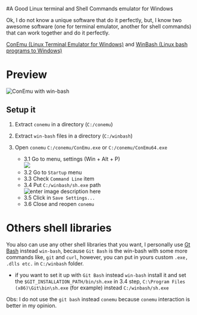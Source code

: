#A Good Linux terminal and Shell Commands emulator for Windows

Ok, I do not know a unique software that do it perfectly, but, I know two awesome software (one for terminal emulator, another for shell commands) that can work together and do it perfectly.

[ConEmu (Linux Terminal Emulator for Windows)][1] and [WinBash (Linux bash programs to Windows)][2]

# Preview
![ConEmu with win-bash][3]

## Setup it
1. Extract `conemu` in a directory (`C:/conemu`)
2. Extract `win-bash` files in a directory (`C:/winbash`)
3. Open `conemu` `C:/conemu/ConEmu.exe` or `C:/conemu/ConEmu64.exe`

	* 3.1 Go to menu, settings (Win + Alt + P)<br>
![][4]
    * 3.2 Go to `Startup` menu
	* 3.3 Check `Command Line` item
	* 3.4 Put `C:/winbash/sh.exe` path <br>
![enter image description here][5]
    * 3.5 Click in `Save Settings...`
    * 3.6 Close and reopen `conemu`

# Others shell libraries
You also can use any other shell libraries that you want, I personally use [Gt Bash][6] instead `win-bash`, because `Git Bash` is the win-bash with some more commands like, `git` and `curl`, however, you can put in yours custom `.exe, .dlls etc.`  in `C:/winbash` folder.

* if you want to set it up with `Git Bash` instead `win-bash` install it and set the `$GIT_INSTALLATION_PATH/bin/sh.exe` in 3.4 step, `C:\Program Files (x86)\Git\bin\sh.exe` (for example) instead `C:/winbash/sh.exe`

Obs: I do not use the `git bash` instead `conemu` because `conemu` interaction is better in my opinion.


  [1]: http://sourceforge.net/projects/conemu/
  [2]: http://sourceforge.net/projects/win-bash/
  [3]: http://i.stack.imgur.com/67CQK.png
  [4]: http://i.stack.imgur.com/7PWb0.png
  [5]: http://i.stack.imgur.com/inCwe.png
  [6]: https://git-scm.com/downloads
